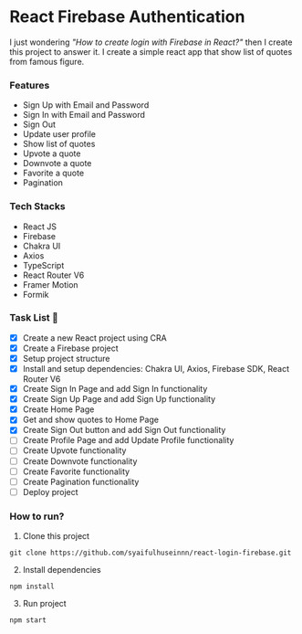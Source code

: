 # React Firebase Authentication

I just wondering _"How to create login with Firebase in React?"_ then I create this project to answer it. I create a simple react app that show list of quotes from famous figure.

### Features

- Sign Up with Email and Password
- Sign In with Email and Password
- Sign Out
- Update user profile
- Show list of quotes
- Upvote a quote
- Downvote a quote
- Favorite a quote
- Pagination

### Tech Stacks

- React JS
- Firebase
- Chakra UI
- Axios
- TypeScript
- React Router V6
- Framer Motion
- Formik

### Task List 📝

- [x] Create a new React project using CRA
- [x] Create a Firebase project
- [x] Setup project structure
- [x] Install and setup dependencies: Chakra UI, Axios, Firebase SDK, React Router V6
- [x] Create Sign In Page and add Sign In functionality
- [x] Create Sign Up Page and add Sign Up functionality
- [x] Create Home Page
- [x] Get and show quotes to Home Page
- [x] Create Sign Out button and add Sign Out functionality
- [ ] Create Profile Page and add Update Profile functionality
- [ ] Create Upvote functionality
- [ ] Create Downvote functionality
- [ ] Create Favorite functionality
- [ ] Create Pagination functionality
- [ ] Deploy project

### How to run?

1. Clone this project

```shell
git clone https://github.com/syaifulhuseinnn/react-login-firebase.git
```

2. Install dependencies

```shell
npm install
```

3. Run project

```shell
npm start
```
